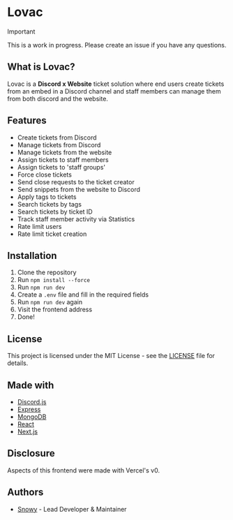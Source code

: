# Lovac

> [!IMPORTANT]
> This is a work in progress. Please create an issue if you have any questions.

## What is Lovac?

Lovac is a **Discord x Website** ticket solution where end users create tickets from an embed in a Discord channel and staff members can manage them from both discord and the website.

## Features

- Create tickets from Discord
- Manage tickets from Discord
- Manage tickets from the website
- Assign tickets to staff members
- Assign tickets to 'staff groups'
- Force close tickets
- Send close requests to the ticket creator
- Send snippets from the website to Discord
- Apply tags to tickets
- Search tickets by tags
- Search tickets by ticket ID
- Track staff member activity via Statistics
- Rate limit users
- Rate limit ticket creation

## Installation

1. Clone the repository
2. Run `npm install --force`
3. Run `npm run dev`
4. Create a `.env` file and fill in the required fields
5. Run `npm run dev` again
6. Visit the frontend address
7. Done!

## License

This project is licensed under the MIT License - see the [LICENSE](LICENSE) file for details.

## Made with

- [Discord.js](https://discord.js.org)
- [Express](https://expressjs.com)
- [MongoDB](https://mongodb.com)
- [React](https://reactjs.org)
- [Next.js](https://nextjs.org)

## Disclosure

Aspects of this frontend were made with Vercel's v0.

## Authors

- [Snowy](https://github.com/snowypy) - Lead Developer & Maintainer
